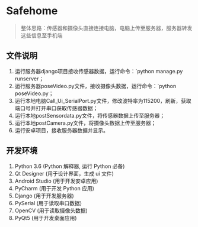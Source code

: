 # Safehome

> 整体思路：传感器和摄像头直接连接电脑，电脑上传至服务器，服务器转发这些信息至手机端

## 文件说明
1. 运行服务器django项目接收传感器数据，运行命令：`python manage.py runserver；
2. 运行服务器poseVideo.py文件，接收摄像头数据，运行命令：`python poseVideo.py；
3. 运行本地电脑Call_Ui_SerialPort.py文件，修改波特率为115200，刷新，获取端口号并打开串口获取传感器数据；
4. 运行本地postSensordata.py文件，将传感器数据上传至服务器；
5. 运行本地postCamera.py文件，将摄像头数据上传至服务器；
6. 运行安卓项目，接收服务器数据并显示。

## 开发环境
1. Python 3.6 (Python 解释器, 运行 Python 必备)
2. Qt Designer (用于设计界面，生成 ui 文件)
3. Android Studio (用于开发安卓应用)
4. PyCharm (用于开发 Python 应用)
5. Django (用于开发服务器)
6. PySerial (用于读取串口数据)
7. OpenCV (用于读取摄像头数据)
8. PyQt5 (用于开发桌面应用)

